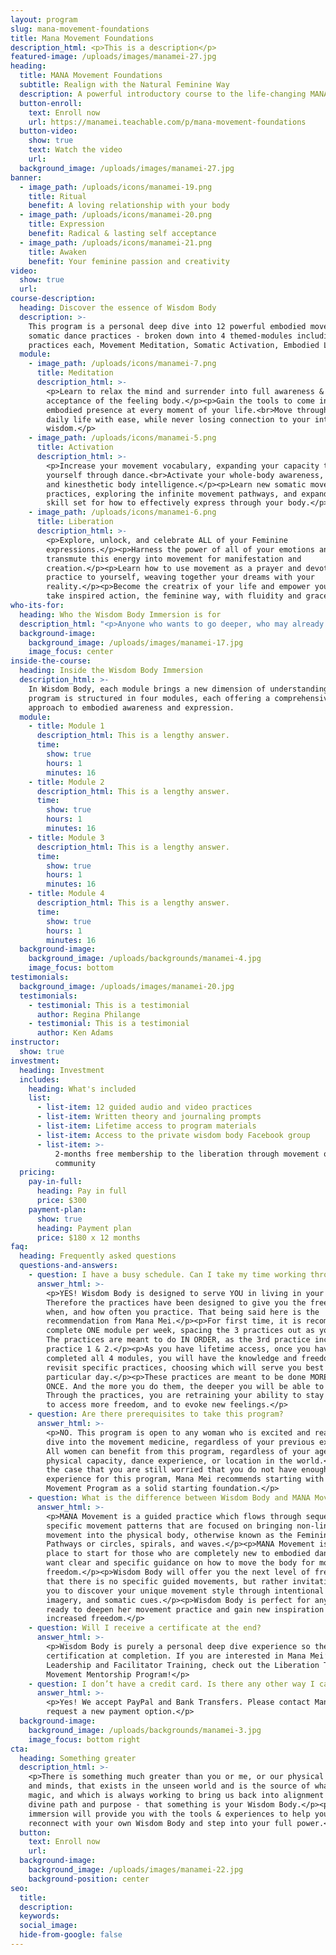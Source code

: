 ```yaml
---
layout: program
slug: mana-movement-foundations
title: Mana Movement Foundations
description_html: <p>This is a description</p>
featured-image: /uploads/images/manamei-27.jpg
heading:
  title: MANA Movement Foundations
  subtitle: Realign with the Natural Feminine Way
  description: A powerful introductory course to the life-changing MANA Movement Practice
  button-enroll:
    text: Enroll now
    url: https://manamei.teachable.com/p/mana-movement-foundations
  button-video:
    show: true
    text: Watch the video
    url:
  background_image: /uploads/images/manamei-27.jpg
banner:
  - image_path: /uploads/icons/manamei-19.png
    title: Ritual
    benefit: A loving relationship with your body
  - image_path: /uploads/icons/manamei-20.png
    title: Expression
    benefit: Radical & lasting self acceptance
  - image_path: /uploads/icons/manamei-21.png
    title: Awaken
    benefit: Your feminine passion and creativity
video:
  show: true
  url:
course-description:
  heading: Discover the essence of Wisdom Body
  description: >-
    This program is a personal deep dive into 12 powerful embodied movement and
    somatic dance practices - broken down into 4 themed-modules including 3
    practices each, Movement Meditation, Somatic Activation, Embodied Liberation
  module:
    - image_path: /uploads/icons/manamei-7.png
      title: Meditation
      description_html: >-
        <p>Learn to relax the mind and surrender into full awareness &
        acceptance of the feeling body.</p><p>Gain the tools to come into an
        embodied presence at every moment of your life.<br>Move through your
        daily life with ease, while never losing connection to your internal
        wisdom.</p>
    - image_path: /uploads/icons/manamei-5.png
      title: Activation
      description_html: >-
        <p>Increase your movement vocabulary, expanding your capacity to express
        yourself through dance.<br>Activate your whole-body awareness, fluidity,
        and kinesthetic body intelligence.</p><p>Learn new somatic movement
        practices, exploring the infinite movement pathways, and expanding your
        skill set for how to effectively express through your body.</p>
    - image_path: /uploads/icons/manamei-6.png
      title: Liberation
      description_html: >-
        <p>Explore, unlock, and celebrate ALL of your Feminine
        expressions.</p><p>Harness the power of all of your emotions and
        transmute this energy into movement for manifestation and
        creation.</p><p>Learn how to use movement as a prayer and devotional
        practice to yourself, weaving together your dreams with your
        reality.</p><p>Become the creatrix of your life and empower yourself to
        take inspired action, the feminine way, with fluidity and grace.</P
who-its-for:
  heading: Who the Wisdom Body Immersion is for
  description_html: "<p>Anyone who wants to go deeper, who may already have some experience in embodied movement, or whose already playing with using dance and movement as part of their personal development and healing modality, but wants more options, tools, guidance, and inspiration.</p><p>People that are new to embodied dance, that are interested in diving into this level of freedom through movement,\_exploring authenticity and personal expression.</p>"
  background-image:
    background_image: /uploads/images/manamei-17.jpg
    image_focus: center
inside-the-course:
  heading: Inside the Wisdom Body Immersion
  description_html: >-
    In Wisdom Body, each module brings a new dimension of understanding. Our
    program is structured in four modules, each offering a comprehensive
    approach to embodied awareness and expression.
  module:
    - title: Module 1
      description_html: This is a lengthy answer.
      time:
        show: true
        hours: 1
        minutes: 16
    - title: Module 2
      description_html: This is a lengthy answer.
      time:
        show: true
        hours: 1
        minutes: 16
    - title: Module 3
      description_html: This is a lengthy answer.
      time:
        show: true
        hours: 1
        minutes: 16
    - title: Module 4
      description_html: This is a lengthy answer.
      time:
        show: true
        hours: 1
        minutes: 16
  background-image:
    background_image: /uploads/backgrounds/manamei-4.jpg
    image_focus: bottom
testimonials:
  background_image: /uploads/images/manamei-20.jpg
  testimonials:
    - testimonial: This is a testimonial
      author: Regina Philange
    - testimonial: This is a testimonial
      author: Ken Adams
instructor:
  show: true
investment:
  heading: Investment
  includes:
    heading: What's included
    list:
      - list-item: 12 guided audio and video practices
      - list-item: Written theory and journaling prompts
      - list-item: Lifetime access to program materials
      - list-item: Access to the private wisdom body Facebook group
      - list-item: >-
          2-months free membership to the liberation through movement online
          community
  pricing:
    pay-in-full:
      heading: Pay in full
      price: $300
    payment-plan:
      show: true
      heading: Payment plan
      price: $180 x 12 months
faq:
  heading: Frequently asked questions
  questions-and-answers:
    - question: I have a busy schedule. Can I take my time working through each module?
      answer_html: >-
        <p>YES! Wisdom Body is designed to serve YOU in living in your radiance.
        Therefore the practices have been designed to give you the freedom of
        when, and how often you practice. That being said here is the
        recommendation from Mana Mei.</p><p>For first time, it is recommended to
        complete ONE module per week, spacing the 3 practices out as you desire.
        The practices are meant to do IN ORDER, as the 3rd practice incorporates
        practice 1 & 2.</p><p>As you have lifetime access, once you have
        completed all 4 modules, you will have the knowledge and freedom to
        revisit specific practices, choosing which will serve you best on any
        particular day.</p><p>These practices are meant to be done MORE THAN
        ONCE. And the more you do them, the deeper you will be able to go.
        Through the practices, you are retraining your ability to stay present,
        to access more freedom, and to evoke new feelings.</p>
    - question: Are there prerequisites to take this program?
      answer_html: >-
        <p>NO. This program is open to any woman who is excited and ready to
        dive into the movement medicine, regardless of your previous experience.
        All women can benefit from this program, regardless of your age,
        physical capacity, dance experience, or location in the world.</p><p>In
        the case that you are still worried that you do not have enough
        experience for this program, Mana Mei recommends starting with the MANA
        Movement Program as a solid starting foundation.</p>
    - question: What is the difference between Wisdom Body and MANA Movement?
      answer_html: >-
        <p>MANA Movement is a guided practice which flows through sequences of
        specific movement patterns that are focused on bringing non-linear
        movement into the physical body, otherwise known as the Feminine
        Pathways or circles, spirals, and waves.</p><p>MANA Movement is a great
        place to start for those who are completely new to embodied dance and
        want clear and specific guidance on how to move the body for more
        freedom.</p><p>Wisdom Body will offer you the next level of freedom in
        that there is no specific guided movements, but rather invitations for
        you to discover your unique movement style through intentional prompts,
        imagery, and somatic cues.</p><p>Wisdom Body is perfect for any woman
        ready to deepen her movement practice and gain new inspiration for
        increased freedom.</p>
    - question: Will I receive a certificate at the end?
      answer_html: >-
        <p>Wisdom Body is purely a personal deep dive experience so there is no
        certification at completion. If you are interested in Mana Mei’s Level 1
        Leadership and Facilitator Training, check out the Liberation Through
        Movement Mentorship Program!</p>
    - question: I don’t have a credit card. Is there any other way I can pay?
      answer_html: >-
        <p>Yes! We accept PayPal and Bank Transfers. Please contact Mana Mei to
        request a new payment option.</p>
  background-image:
    background_image: /uploads/backgrounds/manamei-3.jpg
    image_focus: bottom right
cta:
  heading: Something greater
  description_html: >-
    <p>There is something much greater than you or me, or our physical bodies
    and minds, that exists in the unseen world and is the source of what we call
    magic, and which is always working to bring us back into alignment with our
    divine path and purpose - that something is your Wisdom Body.</p><p>This
    immersion will provide you with the tools & experiences to help you
    reconnect with your own Wisdom Body and step into your full power.</p>
  button:
    text: Enroll now
    url:
  background-image:
    background_image: /uploads/images/manamei-22.jpg
    background-position: center
seo:
  title:
  description:
  keywords:
  social_image:
  hide-from-google: false
---
```


